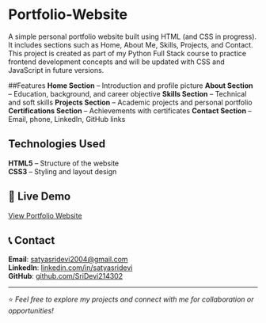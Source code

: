 # Portfolio-Website
A simple personal portfolio website built using HTML (and CSS in progress). It includes sections such as Home, About Me, Skills, Projects, and Contact. This project is created as part of my Python Full Stack course to practice frontend development concepts and will be updated with CSS and JavaScript in future versions.

##Features
**Home Section** – Introduction and profile picture
**About Section** – Education, background, and career objective
**Skills Section** – Technical and soft skills
**Projects Section** – Academic projects and personal portfolio
**Certifications Section** – Achievements with certificates
**Contact Section** – Email, phone, LinkedIn, GitHub links

##  Technologies Used
**HTML5** – Structure of the website  
**CSS3** – Styling and layout design  

## 🚀 Live Demo
[View Portfolio Website](https://SriDevi214302.github.io/portfolio-website/)  

## 📞 Contact
**Email**: satyasridevi2004@gmail.com  
**LinkedIn**: [linkedin.com/in/satyasridevi](https://www.linkedin.com/in/satyasridevi/)  
**GitHub**: [github.com/SriDevi214302](https://github.com/SriDevi214302)

---

⭐ *Feel free to explore my projects and connect with me for collaboration or opportunities!*
